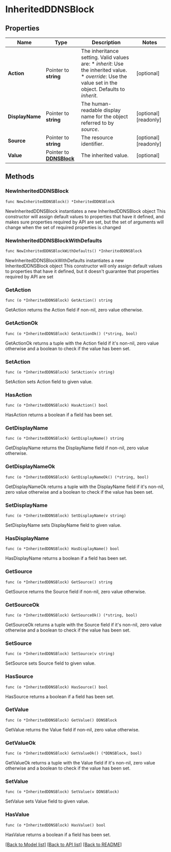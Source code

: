 # InheritedDDNSBlock

## Properties

Name | Type | Description | Notes
------------ | ------------- | ------------- | -------------
**Action** | Pointer to **string** | The inheritance setting.  Valid values are: * _inherit_: Use the inherited value. * _override_: Use the value set in the object.  Defaults to _inherit_. | [optional] 
**DisplayName** | Pointer to **string** | The human-readable display name for the object referred to by _source_. | [optional] [readonly] 
**Source** | Pointer to **string** | The resource identifier. | [optional] [readonly] 
**Value** | Pointer to [**DDNSBlock**](DDNSBlock.md) | The inherited value. | [optional] 

## Methods

### NewInheritedDDNSBlock

`func NewInheritedDDNSBlock() *InheritedDDNSBlock`

NewInheritedDDNSBlock instantiates a new InheritedDDNSBlock object
This constructor will assign default values to properties that have it defined,
and makes sure properties required by API are set, but the set of arguments
will change when the set of required properties is changed

### NewInheritedDDNSBlockWithDefaults

`func NewInheritedDDNSBlockWithDefaults() *InheritedDDNSBlock`

NewInheritedDDNSBlockWithDefaults instantiates a new InheritedDDNSBlock object
This constructor will only assign default values to properties that have it defined,
but it doesn't guarantee that properties required by API are set

### GetAction

`func (o *InheritedDDNSBlock) GetAction() string`

GetAction returns the Action field if non-nil, zero value otherwise.

### GetActionOk

`func (o *InheritedDDNSBlock) GetActionOk() (*string, bool)`

GetActionOk returns a tuple with the Action field if it's non-nil, zero value otherwise
and a boolean to check if the value has been set.

### SetAction

`func (o *InheritedDDNSBlock) SetAction(v string)`

SetAction sets Action field to given value.

### HasAction

`func (o *InheritedDDNSBlock) HasAction() bool`

HasAction returns a boolean if a field has been set.

### GetDisplayName

`func (o *InheritedDDNSBlock) GetDisplayName() string`

GetDisplayName returns the DisplayName field if non-nil, zero value otherwise.

### GetDisplayNameOk

`func (o *InheritedDDNSBlock) GetDisplayNameOk() (*string, bool)`

GetDisplayNameOk returns a tuple with the DisplayName field if it's non-nil, zero value otherwise
and a boolean to check if the value has been set.

### SetDisplayName

`func (o *InheritedDDNSBlock) SetDisplayName(v string)`

SetDisplayName sets DisplayName field to given value.

### HasDisplayName

`func (o *InheritedDDNSBlock) HasDisplayName() bool`

HasDisplayName returns a boolean if a field has been set.

### GetSource

`func (o *InheritedDDNSBlock) GetSource() string`

GetSource returns the Source field if non-nil, zero value otherwise.

### GetSourceOk

`func (o *InheritedDDNSBlock) GetSourceOk() (*string, bool)`

GetSourceOk returns a tuple with the Source field if it's non-nil, zero value otherwise
and a boolean to check if the value has been set.

### SetSource

`func (o *InheritedDDNSBlock) SetSource(v string)`

SetSource sets Source field to given value.

### HasSource

`func (o *InheritedDDNSBlock) HasSource() bool`

HasSource returns a boolean if a field has been set.

### GetValue

`func (o *InheritedDDNSBlock) GetValue() DDNSBlock`

GetValue returns the Value field if non-nil, zero value otherwise.

### GetValueOk

`func (o *InheritedDDNSBlock) GetValueOk() (*DDNSBlock, bool)`

GetValueOk returns a tuple with the Value field if it's non-nil, zero value otherwise
and a boolean to check if the value has been set.

### SetValue

`func (o *InheritedDDNSBlock) SetValue(v DDNSBlock)`

SetValue sets Value field to given value.

### HasValue

`func (o *InheritedDDNSBlock) HasValue() bool`

HasValue returns a boolean if a field has been set.


[[Back to Model list]](../README.md#documentation-for-models) [[Back to API list]](../README.md#documentation-for-api-endpoints) [[Back to README]](../README.md)


